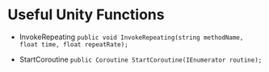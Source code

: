 # Useful Unity Functions

- InvokeRepeating ```public void InvokeRepeating(string methodName, float time, float repeatRate);```

- StartCoroutine ```public Coroutine StartCoroutine(IEnumerator routine);```

